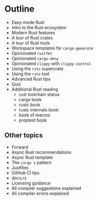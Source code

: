 # Outline

- Easy-mode Rust
- Intro to the Rust ecosystem
- Modern Rust features
- A tour of Rust crates
- A tour of Rust tools
- Workspace templates for `cargo-generate`
- Opinionated `rustfmt`
- Opinionated `cargo-deny`
- Opinionated `clippy` with `clippy-control`
- Using the `rstx` supercrate
- Using the `rstx` tool
- Advanced Rust tips
- Quiz
- Additional Rust reading
  - rust toolchain status
  - cargo book
  - rustc book
  - rustc internals book
  - book of macros
  - proptest book

## Other topics

- Forward
- Async Rust recommendations
- Async Rust template
- The `cargo x` pattern
- Justfiles
- GitHub CI tips
- docs.rs
- Licensing guidance
- All compiler suggestions explained
- All compiler errors explained

